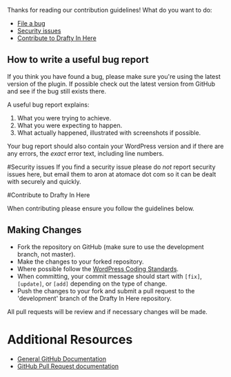 Thanks for reading our contribution guidelines! What do you want to do:

* [File a bug](#filing-issue)
* [Security issues](#security)
* [Contribute to Drafty In Here](#contribute)

<a name="filing-issue"></a>
## How to write a useful bug report
If you think you have found a bug, please make sure you're using the latest version of the plugin.
If possible check out the latest version from GitHub and see if the bug still exists there.

A useful bug report explains:

1. What you were trying to achieve.
2. What you were expecting to happen.
3. What actually happened, illustrated with screenshots if possible.

Your bug report should also contain your WordPress version and if there are any errors, the _exact_ error text,
including line numbers.

<a name="security"></a>
#Security issues
If you find a security issue please do _not_ report security issues here, but email them to aron at atomace dot com so it can be dealt with securely and quickly.

<a name="contribute"></a>
#Contribute to Drafty In Here

When contributing please ensure you follow the guidelines below.

## Making Changes

* Fork the repository on GitHub (make sure to use the development branch, not master).
* Make the changes to your forked repository.
* Where possible follow the [WordPress Coding Standards](http://make.wordpress.org/core/handbook/coding-standards/).
* When committing, your commit message should start with `[fix]`, `[update]`, or `[add]` depending on the type of change.
* Push the changes to your fork and submit a pull request to the 'development' branch of the Drafty In Here repository.

All pull requests will be review and if necessary changes will be made.


# Additional Resources
* [General GitHub Documentation](https://help.github.com/)
* [GitHub Pull Request documentation](https://help.github.com/send-pull-requests/)